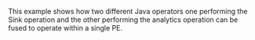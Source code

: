 This example shows how two different Java operators one performing the Sink operation and the other performing the analytics operation can be fused to operate within a single PE.

